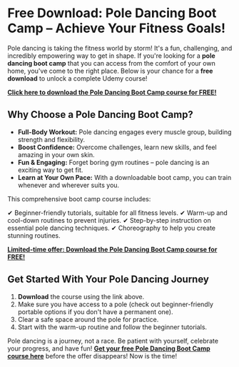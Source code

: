 # Free Download: Pole Dancing Boot Camp – Achieve Your Fitness Goals!

Pole dancing is taking the fitness world by storm! It's a fun, challenging, and incredibly empowering way to get in shape. If you're looking for a **pole dancing boot camp** that you can access from the comfort of your own home, you've come to the right place. Below is your chance for a **free download** to unlock a complete Udemy course!

[**Click here to download the Pole Dancing Boot Camp course for FREE!**](https://udemywork.com/pole-dancing-boot-camp)

## Why Choose a Pole Dancing Boot Camp?

*   **Full-Body Workout:** Pole dancing engages every muscle group, building strength and flexibility.
*   **Boost Confidence:** Overcome challenges, learn new skills, and feel amazing in your own skin.
*   **Fun & Engaging:** Forget boring gym routines – pole dancing is an exciting way to get fit.
*   **Learn at Your Own Pace:** With a downloadable boot camp, you can train whenever and wherever suits you.

This comprehensive boot camp course includes:

✔ Beginner-friendly tutorials, suitable for all fitness levels.
✔ Warm-up and cool-down routines to prevent injuries.
✔ Step-by-step instruction on essential pole dancing techniques.
✔ Choreography to help you create stunning routines.

[**Limited-time offer: Download the Pole Dancing Boot Camp course for FREE!**](https://udemywork.com/pole-dancing-boot-camp)

## Get Started With Your Pole Dancing Journey

1.  **Download** the course using the link above.
2.  Make sure you have access to a pole (check out beginner-friendly portable options if you don't have a permanent one).
3.  Clear a safe space around the pole for practice.
4.  Start with the warm-up routine and follow the beginner tutorials.

Pole dancing is a journey, not a race. Be patient with yourself, celebrate your progress, and have fun! **[Get your free Pole Dancing Boot Camp course here](https://udemywork.com/pole-dancing-boot-camp)** before the offer disappears! Now is the time!
